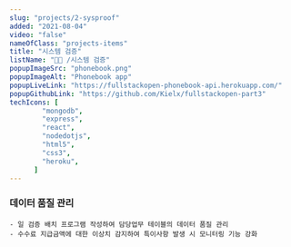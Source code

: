 ```yaml
---
slug: "projects/2-sysproof"
added: "2021-08-04"
video: "false"
nameOfClass: "projects-items"
title: "시스템 검증"
listName: "👩‍💻 /시스템 검증"
popupImageSrc: "phonebook.png"
popupImageAlt: "Phonebook app"
popupLiveLink: "https://fullstackopen-phonebook-api.herokuapp.com/"
popupGithubLink: "https://github.com/Kielx/fullstackopen-part3"
techIcons: [
        "mongodb",
        "express",
        "react",
        "nodedotjs",
        "html5",
        "css3",
        "heroku",
      ]
---
```


### 데이터 품질 관리
    - 일 검증 배치 프로그램 작성하여 담당업무 테이블의 데이터 품질 관리
    - 수수료 지급금액에 대한 이상치 감지하여 특이사항 발생 시 모니터링 기능 강화